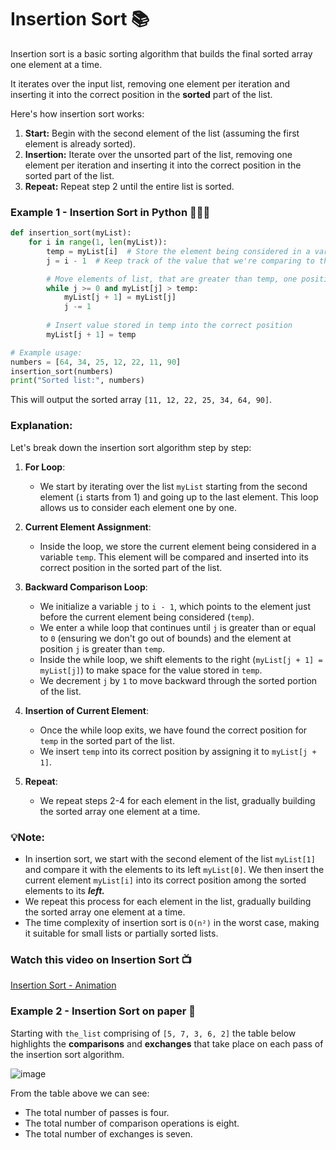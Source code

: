 # Insertion Sort 📚

Insertion sort is a basic sorting algorithm that builds the final sorted array one element at a time. 

It iterates over the input list, removing one element per iteration and inserting it into the correct position in the **sorted** part of the list.

Here's how insertion sort works:

1. **Start:** Begin with the second element of the list (assuming the first element is already sorted).
2. **Insertion:** Iterate over the unsorted part of the list, removing one element per iteration and inserting it into the correct position in the sorted part of the list.
3. **Repeat:** Repeat step 2 until the entire list is sorted.


### Example 1 - Insertion Sort in Python 👨🏽‍💻

```python
def insertion_sort(myList):
    for i in range(1, len(myList)):
        temp = myList[i]  # Store the element being considered in a variable called temp.
        j = i - 1  # Keep track of the value that we're comparing to the left of i

        # Move elements of list, that are greater than temp, one position to the right
        while j >= 0 and myList[j] > temp:
            myList[j + 1] = myList[j]
            j -= 1
        
        # Insert value stored in temp into the correct position
        myList[j + 1] = temp

# Example usage:
numbers = [64, 34, 25, 12, 22, 11, 90]
insertion_sort(numbers)
print("Sorted list:", numbers)

```

This will output the sorted array `[11, 12, 22, 25, 34, 64, 90]`.

### Explanation:
Let's break down the insertion sort algorithm step by step:

1. **For Loop**: 
   - We start by iterating over the list `myList` starting from the second element (`i` starts from 1) and going up to the last element. This loop allows us to consider each element one by one.

2. **Current Element Assignment**:
   - Inside the loop, we store the current element being considered in a variable `temp`. This element will be compared and inserted into its correct position in the sorted part of the list.

3. **Backward Comparison Loop**:
   - We initialize a variable `j` to `i - 1`, which points to the element just before the current element being considered (`temp`).
   - We enter a while loop that continues until `j` is greater than or equal to `0` (ensuring we don't go out of bounds) and the element at position `j` is greater than `temp`.
   - Inside the while loop, we shift elements to the right (`myList[j + 1] = myList[j]`) to make space for the value stored in `temp`.
   - We decrement `j` by `1` to move backward through the sorted portion of the list.

4. **Insertion of Current Element**:
   - Once the while loop exits, we have found the correct position for `temp` in the sorted part of the list.
   - We insert `temp` into its correct position by assigning it to `myList[j + 1]`.

5. **Repeat**:
   - We repeat steps 2-4 for each element in the list, gradually building the sorted array one element at a time.


### 💡Note:
- In insertion sort, we start with the second element of the list `myList[1]` and compare it with the elements to its left `myList[0]`. We then insert the current element `myList[i]` into its correct position among the sorted elements to its _**left.**_
- We repeat this process for each element in the list, gradually building the sorted array one element at a time.
- The time complexity of insertion sort is ``O(n²)`` in the worst case, making it suitable for small lists or partially sorted lists.

### Watch this video on Insertion Sort 📺
[Insertion Sort - Animation](https://www.youtube.com/watch?v=8mJ-OhcfpYg)

### Example 2 - Insertion Sort on paper 📝
Starting with ``the_list`` comprising of ``[5, 7, 3, 6, 2]`` the table below highlights the **comparisons** and **exchanges** that take place on each pass of the insertion sort algorithm.

![image](https://github.com/ross-bish/Algorithms/assets/83789503/a3266ae5-779a-410f-81fb-d0890a41b83d)

From the table above we can see:
- The total number of passes is four.
- The total number of comparison operations is eight.
- The total number of exchanges is seven.

<br>
